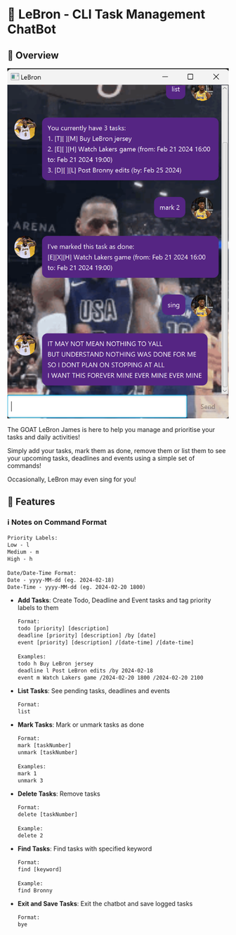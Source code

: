 # 👑 LeBron - CLI Task Management ChatBot

## 🐐 Overview

![Screenshot of LeBron GUI](./docs/Ui.png)

The GOAT LeBron James is here to help you manage and prioritise your tasks and daily activities!

Simply add your tasks, mark them as done, remove them or list them to see your upcoming
tasks, deadlines and events using a simple set of commands!

Occasionally, LeBron may even sing for you!

## 🌟 Features

### ℹ️ **Notes on Command Format**
  ```
  Priority Labels:
  Low - l
  Medium - m
  High - h
  
  Date/Date-Time Format:
  Date - yyyy-MM-dd (eg. 2024-02-18)
  Date-Time - yyyy-MM-dd (eg. 2024-02-20 1800)
  ```

- **Add Tasks**: Create Todo, Deadline and Event tasks and tag priority labels to them
  ```
  Format:
  todo [priority] [description]
  deadline [priority] [description] /by [date]
  event [priority] [description] /[date-time] /[date-time]
  
  Examples:
  todo h Buy LeBron jersey
  deadline l Post LeBron edits /by 2024-02-18
  event m Watch Lakers game /2024-02-20 1800 /2024-02-20 2100
  ```

- **List Tasks**: See pending tasks, deadlines and events
  ```
  Format:
  list
  ```

- **Mark Tasks**: Mark or unmark tasks as done
  ```
  Format:
  mark [taskNumber]
  unmark [taskNumber]
  
  Examples:
  mark 1
  unmark 3
  ```

- **Delete Tasks**: Remove tasks
  ```
  Format:
  delete [taskNumber]
  
  Example:
  delete 2
  ```

- **Find Tasks**: Find tasks with specified keyword
  ```
  Format:
  find [keyword]
  
  Example:
  find Bronny
  ```

- **Exit and Save Tasks**: Exit the chatbot and save logged tasks
  ```
  Format:
  bye
  ```
